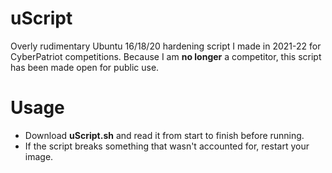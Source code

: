 # uScript
Overly rudimentary Ubuntu 16/18/20 hardening script I made in 2021-22 for CyberPatriot competitions. Because I am **no longer** a competitor, this script has been made open for public use.

# Usage
- Download **uScript.sh** and read it from start to finish before running.
- If the script breaks something that wasn't accounted for, restart your image. 
